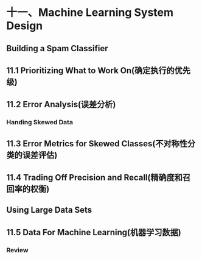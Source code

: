 十一、Machine Learning System Design
===

## Building a Spam Classifier

## 11.1 Prioritizing What to Work On(确定执行的优先级)

## 11.2 Error Analysis(误差分析)

### Handing Skewed Data

## 11.3 Error Metrics for Skewed Classes(不对称性分类的误差评估)

## 11.4 Trading Off Precision and Recall(精确度和召回率的权衡)

## Using Large Data Sets

## 11.5 Data For Machine Learning(机器学习数据)

### Review